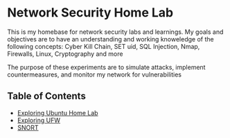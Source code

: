 # Network Security Home Lab

This is my homebase for network security labs and learnings. My goals and objectives are to have an understanding and working knoweledge of the following concepts: Cyber Kill Chain, SET uid, SQL Injection, Nmap, Firewalls, Linux, Cryptography and more 

The purpose of these experiments are to simulate attacks, implement countermeasures, and monitor my network for vulnerabilities 

## Table of Contents
- [Exploring Ubuntu Home Lab](/Exploring%20Ubuntu/Exploring%20Ubuntu.md)
- [Exploring UFW](/UFW%20Firewall/UFW.md)
- [SNORT](/SNORT/)